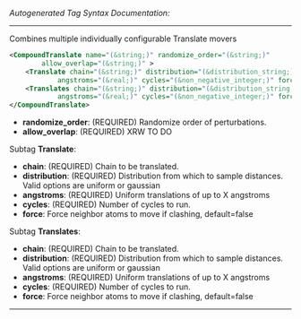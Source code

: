 <!-- THIS IS AN AUTOGENERATED FILE: Don't edit it directly, instead change the schema definition in the code itself. -->

_Autogenerated Tag Syntax Documentation:_

---
Combines multiple individually configurable Translate movers

```xml
<CompoundTranslate name="(&string;)" randomize_order="(&string;)"
        allow_overlap="(&string;)" >
    <Translate chain="(&string;)" distribution="(&distribution_string;)"
            angstroms="(&real;)" cycles="(&non_negative_integer;)" force="(&bool;)" />
    <Translates chain="(&string;)" distribution="(&distribution_string;)"
            angstroms="(&real;)" cycles="(&non_negative_integer;)" force="(&bool;)" />
</CompoundTranslate>
```

-   **randomize_order**: (REQUIRED) Randomize order of perturbations.
-   **allow_overlap**: (REQUIRED) XRW TO DO


Subtag **Translate**:   

-   **chain**: (REQUIRED) Chain to be translated.
-   **distribution**: (REQUIRED) Distribution from which to sample distances. Valid options are uniform or gaussian
-   **angstroms**: (REQUIRED) Uniform translations of up to X angstroms
-   **cycles**: (REQUIRED) Number of cycles to run.
-   **force**: Force neighbor atoms to move if clashing, default=false

Subtag **Translates**:   

-   **chain**: (REQUIRED) Chain to be translated.
-   **distribution**: (REQUIRED) Distribution from which to sample distances. Valid options are uniform or gaussian
-   **angstroms**: (REQUIRED) Uniform translations of up to X angstroms
-   **cycles**: (REQUIRED) Number of cycles to run.
-   **force**: Force neighbor atoms to move if clashing, default=false

---

